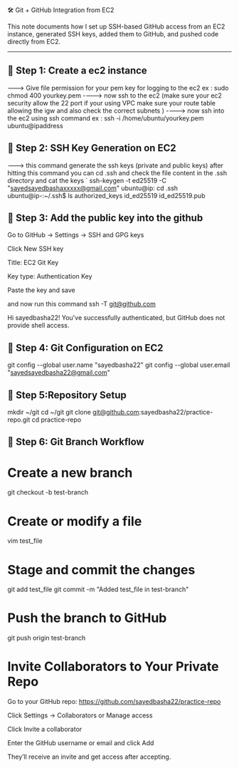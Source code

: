 
 🛠️ Git + GitHub Integration from EC2

This note documents how I set up SSH-based GitHub access from an EC2 instance, generated SSH keys, added them to GitHub, and pushed code directly from EC2.

---

## 🔑 Step 1: Create a ec2 instance 
---> Give file permission for your pem key for logging to the ec2 
  ex : sudo chmod 400 yourkey.pem 
----> now ssh to the ec2 (make sure your ec2 security allow the 22 port if your using VPC make sure your route table allowing the igw and also check the correct subnets )
----> now ssh into the ec2 using ssh command 
ex : ssh -i /home/ubuntu/yourkey.pem ubuntu@ipaddress 

## 🔑 Step 2: SSH Key Generation on EC2
---> this command generate the ssh keys (private and public keys) after hitting this command you can cd .ssh and check the file content in the .ssh directory and cat the keys 
`
ssh-keygen -t ed25519 -C "sayedsayedbashaxxxxx@gmail.com"
 ubuntu@ip: cd .ssh
ubuntu@ip-:~/.ssh$ ls
authorized_keys  id_ed25519  id_ed25519.pub

## 🔑 Step 3: Add the public key into the github
Go to GitHub → Settings → SSH and GPG keys

Click New SSH key

Title: EC2 Git Key

Key type: Authentication Key

Paste the key and save

and now run this command 
ssh -T git@github.com

Hi sayedbasha22! You've successfully authenticated, but GitHub does not provide shell access.


## 🔑 Step 4: Git Configuration on EC2
git config --global user.name "sayedbasha22"
git config --global user.email "sayedsayedbasha22@gmail.com"

## 🔑 Step 5:Repository Setup
mkdir ~/git
cd ~/git
git clone git@github.com:sayedbasha22/practice-repo.git
cd practice-repo

## 🔑 Step 6: Git Branch Workflow 
# Create a new branch
git checkout -b test-branch

# Create or modify a file
vim test_file

# Stage and commit the changes
git add test_file
git commit -m "Added test_file in test-branch"

# Push the branch to GitHub
git push origin test-branch


#  Invite Collaborators to Your Private Repo
Go to your GitHub repo:
https://github.com/sayedbasha22/practice-repo

Click Settings → Collaborators or Manage access

Click Invite a collaborator

Enter the GitHub username or email and click Add

They’ll receive an invite and get access after accepting.
